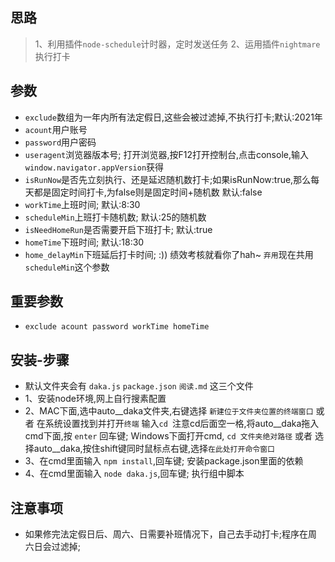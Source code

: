 ## 思路
> 1、利用插件`node-schedule`计时器，定时发送任务
> 2、运用插件`nightmare`执行打卡

## 参数
* `exclude`数组为一年内所有法定假日,这些会被过滤掉,不执行打卡;默认:2021年
* `acount`用户账号
* `password`用户密码
* `useragent`浏览器版本号; 打开浏览器,按F12打开控制台,点击console,输入`window.navigator.appVersion`获得
* `isRunNow`是否先立刻执行、还是延迟随机数打卡;如果isRunNow:true,那么每天都是固定时间打卡,为false则是固定时间+随机数 默认:false
* `workTime`上班时间; 默认:8:30
* `scheduleMin`上班打卡随机数; 默认:25的随机数
* `isNeedHomeRun`是否需要开启下班打卡; 默认:true
* `homeTime`下班时间; 默认:18:30
* `home_delayMin`下班延后打卡时间;  :)) 绩效考核就看你了hah~ `弃用`现在共用`scheduleMin`这个参数

## 重要参数
* `exclude acount password workTime homeTime`

## 安装-步骤
* 默认文件夹会有 `daka.js` `package.json` `阅读.md` 这三个文件
* 1、安装node环境,网上自行搜素配置
* 2、MAC下面,选中auto__daka文件夹,右键选择 `新建位于文件夹位置的终端窗口` 或者 在系统设置找到并打开`终端` 输入`cd `注意cd后面空一格,将auto__daka拖入cmd下面,按 `enter` 回车键;
Windows下面打开cmd, `cd 文件夹绝对路径` 或者 选择auto__daka,按住shift键同时鼠标点右键,选择`在此处打开命令窗口`
* 3、在cmd里面输入 `npm install`,回车键; 安装package.json里面的依赖
* 4、在cmd里面输入 `node daka.js`,回车键; 执行组中脚本 

## 注意事项
* 如果修完法定假日后、周六、日需要补班情况下，自己去手动打卡;程序在周六日会过滤掉;